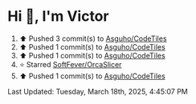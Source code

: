 <h1>Hi 👋, I'm Victor </h1>

<!--RECENT_ACTIVITY:start-->
1. ⬆️ Pushed 3 commit(s) to [Asguho/CodeTiles](https://github.com/Asguho/CodeTiles)<br>
2. ⬆️ Pushed 1 commit(s) to [Asguho/CodeTiles](https://github.com/Asguho/CodeTiles)<br>
3. ⬆️ Pushed 1 commit(s) to [Asguho/CodeTiles](https://github.com/Asguho/CodeTiles)<br>
4. ⭐ Starred [SoftFever/OrcaSlicer](https://github.com/SoftFever/OrcaSlicer)<br>
5. ⬆️ Pushed 1 commit(s) to [Asguho/CodeTiles](https://github.com/Asguho/CodeTiles)<br>
<!--RECENT_ACTIVITY:end-->

<!--RECENT_ACTIVITY:last_update-->
Last Updated: Tuesday, March 18th, 2025, 4:45:07 PM
<!--RECENT_ACTIVITY:last_update_end-->
